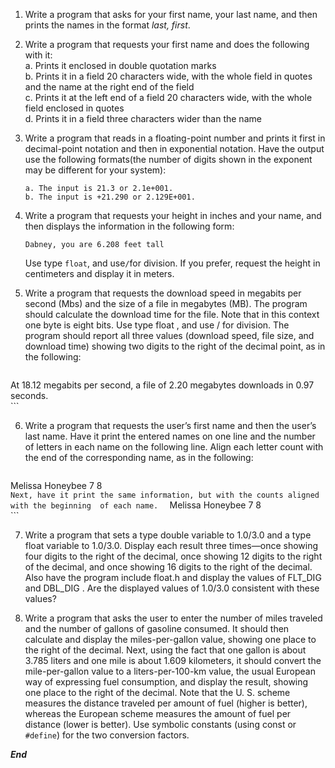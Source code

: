 1. Write a program that asks for your first name, your last name, and then prints the names in the format *last, first*.    
   
2. Write a program that requests your first name and does the following with it:  
	a. Prints it enclosed in double quotation marks   
	b. Prints it in a field 20 characters wide, with the whole field in quotes and the name at the right end of the field  
	c. Prints it at the left end of a field 20 characters wide, with the whole field enclosed in quotes   
	d. Prints it in a field three characters wider than the name      

3. Write a program that reads in a floating-point number and prints it first in decimal-point notation and then in exponential notation. Have the output use the following formats(the number of digits shown in the exponent may be different for your system):  
	```
	a. The input is 21.3 or 2.1e+001.   
	b. The input is +21.290 or 2.129E+001.      
	```

4. Write a program that requests your height in inches and your name, and then displays the information in the following form:  
	```
	Dabney, you are 6.208 feet tall  
	```
 	Use type `float`, and use`/`for division. If you prefer, request the height in centimeters and display it in meters.    

5. Write a program that requests the download speed in megabits per second (Mbs) and the size of a file in megabytes (MB). The program should calculate the download time for the file. Note that in this context one byte is eight bits. Use type  float , and use  /  for division. The program should report all three values (download speed, file size, and download time) showing two digits to the right of the decimal point, as in the following:  
	```
  At 18.12 megabits per second, a file of 2.20 megabytes 
  downloads in 0.97 seconds.     
	```
   
6. Write a program that requests the user’s first name and then the user’s last name. Have it print the entered names on one line and the number of letters in each name on the following line. Align each letter count with the end of the corresponding name, as in the following:  
	```
  Melissa Honeybee
        7        8   
	```
 Next, have it print the same information, but with the counts aligned with the beginning 
of each name.  
	```
  Melissa Honeybee
  7       8     
	```
   
7. Write a program that sets a type  double  variable to 1.0/3.0 and a type  float  variable to 1.0/3.0. Display each result three times—once showing four digits to the right of the decimal, once showing 12 digits to the right of the decimal, and once showing 16 digits to the right of the decimal. Also have the program include  float.h  and display the values of  FLT_DIG  and  DBL_DIG . Are the displayed values of 1.0/3.0 consistent with these values?    
   
8. Write a program that asks the user to enter the number of miles traveled and the number of gallons of gasoline consumed. It should then calculate and display the miles-per-gallon value, showing one place to the right of the decimal. Next, using the fact that one gallon is about 3.785 liters and one mile is about 1.609 kilometers, it should convert the mile-per-gallon value to a liters-per-100-km value, the usual European way of expressing fuel consumption, and display the result, showing one place to the right of the decimal. Note that the U. S. scheme measures the distance traveled per  amount of fuel (higher is better), whereas the European scheme measures the amount of fuel per distance (lower is better). 
Use symbolic constants (using  const  or `#define`) for the two conversion factors.

***End***
